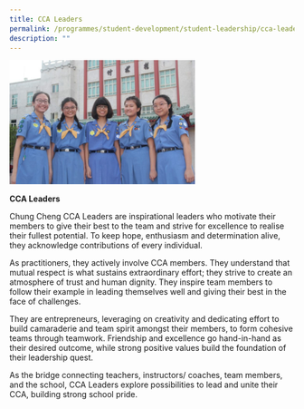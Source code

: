 ```yaml
---
title: CCA Leaders
permalink: /programmes/student-development/student-leadership/cca-leaders/
description: ""
---
```

<style>  
img {  
  display: block;  
  margin-left: auto;  
  margin-right: auto;  
}  
</style>  
<body><img src="/images/IMG_8364-768x512.jpeg" alt="School Uniform" style="width:65%;">  
  
</body>

**CCA Leaders**

Chung Cheng CCA Leaders are inspirational leaders who motivate their members to give their best to the team and strive for excellence to realise their fullest potential. To keep hope, enthusiasm and determination alive, they acknowledge contributions of every individual.

As practitioners, they actively involve CCA members. They understand that mutual respect is what sustains extraordinary effort; they strive to create an atmosphere of trust and human dignity. They inspire team members to follow their example in leading themselves well and giving their best in the face of challenges.

They are entrepreneurs, leveraging on creativity and dedicating effort to build camaraderie and team spirit amongst their members, to form cohesive teams through teamwork. Friendship and excellence go hand-in-hand as their desired outcome, while strong positive values build the foundation of their leadership quest.

As the bridge connecting teachers, instructors/ coaches, team members, and the school, CCA Leaders explore possibilities to lead and unite their CCA, building strong school pride.